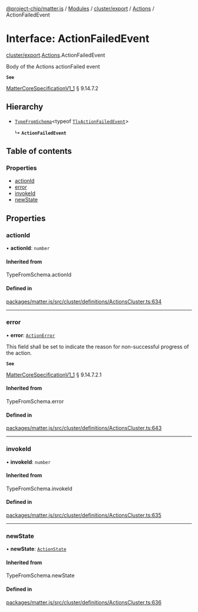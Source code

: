 [@project-chip/matter.js](../README.md) / [Modules](../modules.md) / [cluster/export](../modules/cluster_export.md) / [Actions](../modules/cluster_export.Actions.md) / ActionFailedEvent

# Interface: ActionFailedEvent

[cluster/export](../modules/cluster_export.md).[Actions](../modules/cluster_export.Actions.md).ActionFailedEvent

Body of the Actions actionFailed event

**`See`**

[MatterCoreSpecificationV1_1](spec_export.MatterCoreSpecificationV1_1.md) § 9.14.7.2

## Hierarchy

- [`TypeFromSchema`](../modules/tlv_export.md#typefromschema)\<typeof [`TlvActionFailedEvent`](../modules/cluster_export.Actions.md#tlvactionfailedevent)\>

  ↳ **`ActionFailedEvent`**

## Table of contents

### Properties

- [actionId](cluster_export.Actions.ActionFailedEvent.md#actionid)
- [error](cluster_export.Actions.ActionFailedEvent.md#error)
- [invokeId](cluster_export.Actions.ActionFailedEvent.md#invokeid)
- [newState](cluster_export.Actions.ActionFailedEvent.md#newstate)

## Properties

### actionId

• **actionId**: `number`

#### Inherited from

TypeFromSchema.actionId

#### Defined in

[packages/matter.js/src/cluster/definitions/ActionsCluster.ts:634](https://github.com/project-chip/matter.js/blob/3adaded6/packages/matter.js/src/cluster/definitions/ActionsCluster.ts#L634)

___

### error

• **error**: [`ActionError`](../enums/cluster_export.Actions.ActionError.md)

This field shall be set to indicate the reason for non-successful progress of the action.

**`See`**

[MatterCoreSpecificationV1_1](spec_export.MatterCoreSpecificationV1_1.md) § 9.14.7.2.1

#### Inherited from

TypeFromSchema.error

#### Defined in

[packages/matter.js/src/cluster/definitions/ActionsCluster.ts:643](https://github.com/project-chip/matter.js/blob/3adaded6/packages/matter.js/src/cluster/definitions/ActionsCluster.ts#L643)

___

### invokeId

• **invokeId**: `number`

#### Inherited from

TypeFromSchema.invokeId

#### Defined in

[packages/matter.js/src/cluster/definitions/ActionsCluster.ts:635](https://github.com/project-chip/matter.js/blob/3adaded6/packages/matter.js/src/cluster/definitions/ActionsCluster.ts#L635)

___

### newState

• **newState**: [`ActionState`](../enums/cluster_export.Actions.ActionState.md)

#### Inherited from

TypeFromSchema.newState

#### Defined in

[packages/matter.js/src/cluster/definitions/ActionsCluster.ts:636](https://github.com/project-chip/matter.js/blob/3adaded6/packages/matter.js/src/cluster/definitions/ActionsCluster.ts#L636)
